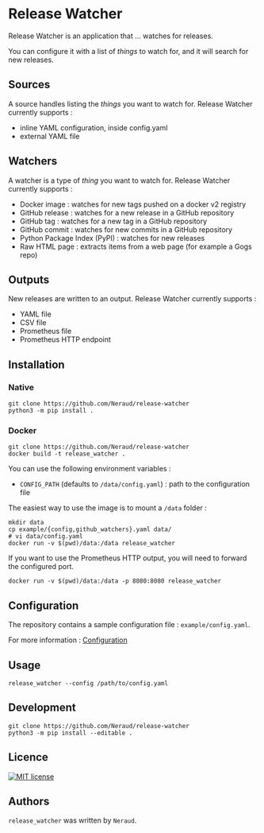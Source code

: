 # Release Watcher

Release Watcher is an application that ... watches for releases.

You can configure it with a list of *things* to watch for, and it will
search for new releases.

## Sources

A source handles listing the *things* you want to watch for.
Release Watcher currently supports :

* inline YAML configuration, inside config.yaml
* external YAML file

## Watchers

A watcher is a type of *thing* you want to watch for.
Release Watcher currently supports :

* Docker image : watches for new tags pushed on a docker v2 registry
* GitHub release : watches for a new release in a GitHub repository
* GitHub tag : watches for a new tag in a GitHub repository
* GitHub commit : watches for new commits in a GitHub repository
* Python Package Index (PyPI) : watches for new releases
* Raw HTML page : extracts items from a web page (for example a Gogs repo)

## Outputs

New releases are written to an output.
Release Watcher currently supports :

* YAML file
* CSV file
* Prometheus file
* Prometheus HTTP endpoint

## Installation

### Native

```shell
git clone https://github.com/Neraud/release-watcher
python3 -m pip install .
```

### Docker

```shell
git clone https://github.com/Neraud/release-watcher
docker build -t release_watcher .
```

You can use the following environment variables :

* `CONFIG_PATH` (defaults to `/data/config.yaml`) : path to the configuration file

The easiest way to use the image is to mount a `/data` folder :

```shell
mkdir data
cp example/{config,github_watchers}.yaml data/
# vi data/config.yaml
docker run -v $(pwd)/data:/data release_watcher
```

If you want to use the Prometheus HTTP output, you will need to forward the configured port.

```shell
docker run -v $(pwd)/data:/data -p 8080:8080 release_watcher
```

## Configuration

The repository contains a sample configuration file : `example/config.yaml`.

For more information : [Configuration](docs/Configuration.md)

## Usage

```shell
release_watcher --config /path/to/config.yaml
```

## Development

```shell
git clone https://github.com/Neraud/release-watcher
python3 -m pip install --editable .
```

## Licence

[![MIT license](https://img.shields.io/badge/License-MIT-blue.svg)](https://lbesson.mit-license.org/)

## Authors

`release_watcher` was written by `Neraud`.
